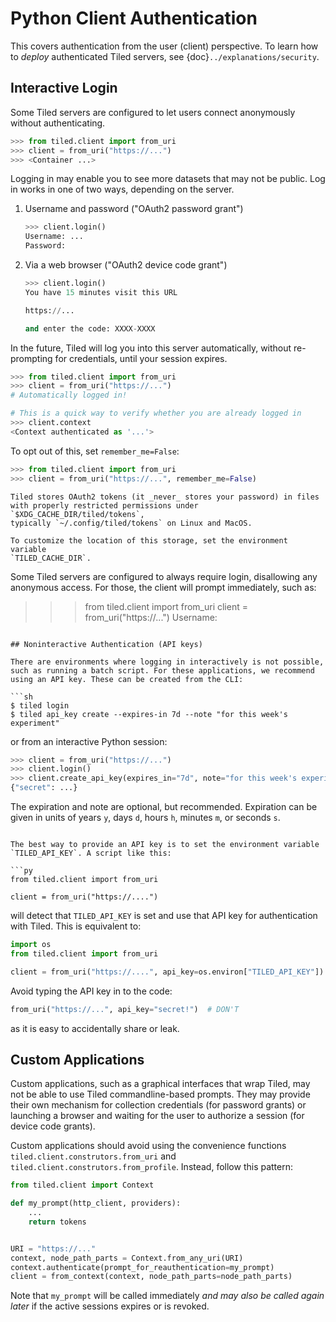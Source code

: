 # Python Client Authentication

This covers authentication from the user (client) perspective. To learn how to
_deploy_ authenticated Tiled servers, see {doc}`../explanations/security`.

## Interactive Login

Some Tiled servers are configured to let users connect anonymously without
authenticating.

```py
>>> from tiled.client import from_uri
>>> client = from_uri("https://...")
>>> <Container ...>
```

Logging in may enable you to see more datasets that may not be public.
Log in works in one of two ways, depending on the server.

1. Username and password ("OAuth2 password grant")

   ```py
   >>> client.login()
   Username: ...
   Password:
   ```

2. Via a web browser ("OAuth2 device code grant")

   ```py
   >>> client.login()
   You have 15 minutes visit this URL

   https://...

   and enter the code: XXXX-XXXX
   ```

In the future, Tiled will log you into this server automatically, without
re-prompting for credentials, until your session expires.

   ```py
   >>> from tiled.client import from_uri
   >>> client = from_uri("https://...")
   # Automatically logged in!

   # This is a quick way to verify whether you are already logged in
   >>> client.context
   <Context authenticated as '...'>
   ```

To opt out of this, set `remember_me=False`:

```py
>>> from tiled.client import from_uri
>>> client = from_uri("https://...", remember_me=False)
```

```{note}
Tiled stores OAuth2 tokens (it _never_ stores your password) in files
with properly restricted permissions under `$XDG_CACHE_DIR/tiled/tokens`,
typically `~/.config/tiled/tokens` on Linux and MacOS.

To customize the location of this storage, set the environment variable
`TILED_CACHE_DIR`.
```

Some Tiled servers are configured to always require login, disallowing any
anonymous access. For those, the client will prompt immediately, such as:

   >>> from tiled.client import from_uri
   >>> client = from_uri("https://...")
   Username:
   ```

## Noninteractive Authentication (API keys)

There are environments where logging in interactively is not possible,
such as running a batch script. For these applications, we recommend
using an API key. These can be created from the CLI:

```sh
$ tiled login
$ tiled api_key create --expires-in 7d --note "for this week's experiment"
```

or from an interactive Python session:

```py
>>> client = from_uri("https://...")
>>> client.login()
>>> client.create_api_key(expires_in="7d", note="for this week's experiment")
{"secret": ...}
 ```

The expiration and note are optional, but recommended. Expiration can be given
in units of years `y`, days `d`, hours `h`, minutes `m`, or seconds `s`.

```

The best way to provide an API key is to set the environment variable
`TILED_API_KEY`. A script like this:

```py
from tiled.client import from_uri

client = from_uri("https://....")
```

will detect that `TILED_API_KEY` is set and use that API key for
authentication with Tiled. This is equivalent to:

```py
import os
from tiled.client import from_uri

client = from_uri("https://....", api_key=os.environ["TILED_API_KEY"])
```

Avoid typing the API key in to the code:

```py
from_uri("https://...", api_key="secret!")  # DON'T
```

as it is easy to accidentally share or leak.

## Custom Applications

Custom applications, such as a graphical interfaces that wrap Tiled,
may not be able to use Tiled commandline-based prompts. They may
provide their own mechanism for collection credentials
(for password grants) or launching a browser and waiting for the
user to authorize a session (for device code grants).

Custom applications should avoid using the convenience functions
`tiled.client.construtors.from_uri` and
`tiled.client.construtors.from_profile`. Instead, follow this pattern:

```py
from tiled.client import Context

def my_prompt(http_client, providers):
    ...
    return tokens


URI = "https://..."
context, node_path_parts = Context.from_any_uri(URI)
context.authenticate(prompt_for_reauthentication=my_prompt)
client = from_context(context, node_path_parts=node_path_parts)
```

Note that `my_prompt` will be called immediately _and may also be called again
later_ if the active sessions expires or is revoked.
